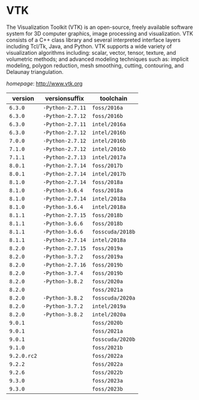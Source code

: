 # VTK

The Visualization Toolkit (VTK) is an open-source, freely available software system for  3D computer graphics, image processing and visualization. VTK consists of a C++ class library and several  interpreted interface layers including Tcl/Tk, Java, and Python. VTK supports a wide variety of visualization  algorithms including: scalar, vector, tensor, texture, and volumetric methods; and advanced modeling techniques  such as: implicit modeling, polygon reduction, mesh smoothing, cutting, contouring, and Delaunay triangulation.

*homepage*: <http://www.vtk.org>

version | versionsuffix | toolchain
--------|---------------|----------
``6.3.0`` | ``-Python-2.7.11`` | ``foss/2016a``
``6.3.0`` | ``-Python-2.7.12`` | ``foss/2016b``
``6.3.0`` | ``-Python-2.7.11`` | ``intel/2016a``
``6.3.0`` | ``-Python-2.7.12`` | ``intel/2016b``
``7.0.0`` | ``-Python-2.7.12`` | ``intel/2016b``
``7.1.0`` | ``-Python-2.7.12`` | ``intel/2016b``
``7.1.1`` | ``-Python-2.7.13`` | ``intel/2017a``
``8.0.1`` | ``-Python-2.7.14`` | ``foss/2017b``
``8.0.1`` | ``-Python-2.7.14`` | ``intel/2017b``
``8.1.0`` | ``-Python-2.7.14`` | ``foss/2018a``
``8.1.0`` | ``-Python-3.6.4`` | ``foss/2018a``
``8.1.0`` | ``-Python-2.7.14`` | ``intel/2018a``
``8.1.0`` | ``-Python-3.6.4`` | ``intel/2018a``
``8.1.1`` | ``-Python-2.7.15`` | ``foss/2018b``
``8.1.1`` | ``-Python-3.6.6`` | ``foss/2018b``
``8.1.1`` | ``-Python-3.6.6`` | ``fosscuda/2018b``
``8.1.1`` | ``-Python-2.7.14`` | ``intel/2018a``
``8.2.0`` | ``-Python-2.7.15`` | ``foss/2019a``
``8.2.0`` | ``-Python-3.7.2`` | ``foss/2019a``
``8.2.0`` | ``-Python-2.7.16`` | ``foss/2019b``
``8.2.0`` | ``-Python-3.7.4`` | ``foss/2019b``
``8.2.0`` | ``-Python-3.8.2`` | ``foss/2020a``
``8.2.0`` |  | ``foss/2021a``
``8.2.0`` | ``-Python-3.8.2`` | ``fosscuda/2020a``
``8.2.0`` | ``-Python-3.7.2`` | ``intel/2019a``
``8.2.0`` | ``-Python-3.8.2`` | ``intel/2020a``
``9.0.1`` |  | ``foss/2020b``
``9.0.1`` |  | ``foss/2021a``
``9.0.1`` |  | ``fosscuda/2020b``
``9.1.0`` |  | ``foss/2021b``
``9.2.0.rc2`` |  | ``foss/2022a``
``9.2.2`` |  | ``foss/2022a``
``9.2.6`` |  | ``foss/2022b``
``9.3.0`` |  | ``foss/2023a``
``9.3.0`` |  | ``foss/2023b``

